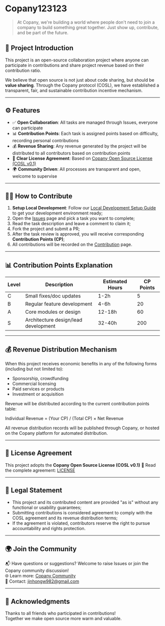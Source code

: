 # Copany123123

> At Copany, we're building a world where people don't need to join a company to build something great together. Just show up, contribute, and be part of the future.

## 🚀 Project Introduction

This project is an open-source collaboration project where anyone can participate in contributions and share project revenue based on their contribution ratio.

We believe that open source is not just about code sharing, but should be **value sharing**. Through the Copany protocol (COSL), we have established a transparent, fair, and sustainable contribution incentive mechanism.

---

## ⚙️ Features

- ✅ **Open Collaboration**: All tasks are managed through Issues, everyone can participate
- 📊 **Contribution Points**: Each task is assigned points based on difficulty, recording personal contributions
- 💰 **Revenue Sharing**: Any revenue generated by the project will be distributed to all contributors based on contribution points
- 📖 **Clear License Agreement**: Based on [Copany Open Source License (COSL v0.1)](https://github.com/Copanies/Copany/blob/main/LICENSE)
- 🌍 **Community Driven**: All processes are transparent and open, welcome to supervise

---

## 🧑‍💻 How to Contribute

1. **Setup Local Development**: Follow our [Local Development Setup Guide](https://github.com/Copanies/Copany/blob/main/local-development-setup.md) to get your development environment ready;
2. Open the [Issues](https://copany-app-229305319236.asia-east1.run.app/copany/5?tab=Cooperate) page and pick a task you want to complete;
3. Read the task description and leave a comment to claim it;
4. Fork the project and submit a PR;
5. After the task review is approved, you will receive corresponding **Contribution Points (CP)**;
6. All contributions will be recorded on the [Contribution](https://copany-app-229305319236.asia-east1.run.app/copany/5?tab=Contribution) page.

---

## 📊 Contribution Points Explanation

| Level | Description                          | Estimated Hours | CP Points |
| ----- | ------------------------------------ | --------------- | --------- |
| C     | Small fixes/doc updates              | 1-2h            | 5         |
| B     | Regular feature development          | 4-6h            | 20        |
| A     | Core modules or design               | 12-18h          | 60        |
| S     | Architecture design/lead development | 32-40h          | 200       |

---

## 💰 Revenue Distribution Mechanism

When this project receives economic benefits in any of the following forms (including but not limited to):

- Sponsorship, crowdfunding
- Commercial licensing
- Paid services or products
- Investment or acquisition

Revenue will be distributed according to the current contribution points table:

Individual Revenue = (Your CP) / (Total CP) × Net Revenue

All revenue distribution records will be published through Copany, or hosted on the Copany platform for automated distribution.

---

## 📄 License Agreement

This project adopts the **Copany Open Source License (COSL v0.1)**
📖 Read the complete agreement: [LICENSE](https://github.com/Copanies/Copany/blob/main/LICENSE)

---

## 🧾 Legal Statement

- This project and its contributed content are provided "as is" without any functional or usability guarantees;
- Submitting contributions is considered agreement to comply with the COSL agreement and its revenue distribution terms;
- If the agreement is violated, contributors reserve the right to pursue accountability and rights protection.

---

## 🌍 Join the Community

📬 Have questions or suggestions? Welcome to raise Issues or join the Copany community discussion!  
🌐 Learn more: [Copany Community](https://copany-app-229305319236.asia-east1.run.app/copany/5)  
📧 Contact: jinhongw982@gmail.com

---

## 🙌 Acknowledgments

Thanks to all friends who participated in contributions!  
Together we make open source more warm and valuable.
